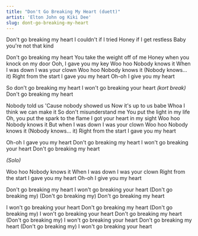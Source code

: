```yaml
---
title: "Don't Go Breaking My Heart (duett)"
artist: 'Elton John og Kiki Dee'
slug: dont-go-breaking-my-heart
---
```


Don't go breaking my heart
I couldn't if I tried
Honey if I get restless
Baby you're not that kind

Don't go breaking my heart
You take the weight off of me
Honey when you knock on my door
Ooh, I gave you my key
Woo hoo Nobody knows it 
When I was down
I was your clown 
Woo hoo Nobody knows it
(Nobody knows... it)
Right from the start
I gave you my heart
Oh-oh I give you my heart

So don't go breaking my heart
I won't go breaking your heart
_(kort break)_
Don't go breaking my heart

Nobody told us
'Cause nobody showed us
Now it's up to us babe
Whoa I think we can make it
So don't misunderstand me
You put the light in my life
Oh, you put the spark to the flame
I got your heart in my sight
Woo hoo Nobody knows it
But when I was down I was your clown
Woo hoo Nobody knows it
(Nobody knows... it)
Right from the start I gave you my heart

Oh-oh I gave you my heart 
Don't go breaking my heart
I won't go breaking your heart
Don't go breaking my heart

_(Solo)_

Woo hoo Nobody knows it
When I was down
I was your clown
Right from the start
I gave you my heart
Oh-oh I give you my heart

Don't go breaking my heart
I won't go breaking your heart
(Don't go breaking my)
(Don't go breaking my)
Don't go breaking my heart

I won't go breaking your heart
Don't go breaking my heart
(Don't go breaking my)
I won't go breaking your heart
Don't go breaking my heart
(Don't go breaking my)
I won't go breaking your heart
Don't go breaking my heart
(Don't go breaking my)
I won't go breaking your heart
